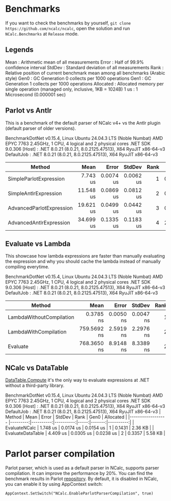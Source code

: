 ﻿# Benchmarks

If you want to check the benchmarks by yourself, `git clone https://github.com/ncalc/ncalc`, open the solution and
run `NCalc.Benchmarks` at `Release` mode.

## Legends
Mean      : Arithmetic mean of all measurements
Error     : Half of 99.9% confidence interval
StdDev    : Standard deviation of all measurements
Rank      : Relative position of current benchmark mean among all benchmarks (Arabic style)
Gen0      : GC Generation 0 collects per 1000 operations
Gen1      : GC Generation 1 collects per 1000 operations
Allocated : Allocated memory per single operation (managed only, inclusive, 1KB = 1024B)
1 us      : 1 Microsecond (0.000001 sec)

## Parlot vs Antlr

This is a benchmark of the default parser of NCalc v4+ vs the Antlr plugin (default parser of older versions).

BenchmarkDotNet v0.15.4, Linux Ubuntu 24.04.3 LTS (Noble Numbat)
AMD EPYC 7763 2.45GHz, 1 CPU, 4 logical and 2 physical cores
.NET SDK 9.0.306
  [Host]     : .NET 8.0.21 (8.0.21, 8.0.2125.47513), X64 RyuJIT x86-64-v3
  DefaultJob : .NET 8.0.21 (8.0.21, 8.0.2125.47513), X64 RyuJIT x86-64-v3


| Method                   | Mean      | Error     | StdDev    | Rank | Gen0   | Gen1   | Allocated |
|------------------------- |----------:|----------:|----------:|-----:|-------:|-------:|----------:|
| SimpleParlotExpression   |  7.743 us | 0.0074 us | 0.0062 us |    1 | 0.0610 |      - |   1.16 KB |
| SimpleAntlrExpression    | 11.548 us | 0.0869 us | 0.0812 us |    2 | 0.8087 | 0.0305 |  13.38 KB |
| AdvancedParlotExpression | 19.621 us | 0.0499 us | 0.0442 us |    3 | 0.1831 |      - |   3.08 KB |
| AdvancedAntlrExpression  | 34.699 us | 0.1335 us | 0.1183 us |    4 | 2.3193 | 0.2441 |  38.58 KB |

## Evaluate vs Lambda

This showcase how lambda expressions are faster than manually evaluating the expression and why you should cache the
lambda instead of manually compiling everytime.


BenchmarkDotNet v0.15.4, Linux Ubuntu 24.04.3 LTS (Noble Numbat)
AMD EPYC 7763 2.45GHz, 1 CPU, 4 logical and 2 physical cores
.NET SDK 9.0.306
  [Host]     : .NET 8.0.21 (8.0.21, 8.0.2125.47513), X64 RyuJIT x86-64-v3
  DefaultJob : .NET 8.0.21 (8.0.21, 8.0.2125.47513), X64 RyuJIT x86-64-v3


| Method                   | Mean        | Error     | StdDev    | Rank | Gen0   | Allocated |
|------------------------- |------------:|----------:|----------:|-----:|-------:|----------:|
| LambdaWithoutCompilation |   0.3785 ns | 0.0050 ns | 0.0047 ns |    1 |      - |         - |
| LambdaWithCompilation    | 759.5692 ns | 2.5919 ns | 2.2976 ns |    2 | 0.0248 |     424 B |
| Evaluate                 | 768.3650 ns | 8.9148 ns | 8.3389 ns |    2 | 0.1030 |    1728 B |

## NCalc vs DataTable

[DataTable.Compute](https://learn.microsoft.com/en-us/dotnet/api/system.data.datatable.compute) it's the only way to evaluate expressions at .NET without a third-party library.

BenchmarkDotNet v0.15.4, Linux Ubuntu 24.04.3 LTS (Noble Numbat)
AMD EPYC 7763 2.45GHz, 1 CPU, 4 logical and 2 physical cores
.NET SDK 9.0.306
  [Host]     : .NET 8.0.21 (8.0.21, 8.0.2125.47513), X64 RyuJIT x86-64-v3
  DefaultJob : .NET 8.0.21 (8.0.21, 8.0.2125.47513), X64 RyuJIT x86-64-v3
| Method            | Mean     | Error     | StdDev    | Rank | Gen0   | Allocated |
|------------------ |---------:|----------:|----------:|-----:|-------:|----------:|
| EvaluateNCalc     | 1.748 us | 0.0174 us | 0.0154 us |    1 | 0.1431 |   2.36 KB |
| EvaluateDataTable | 4.409 us | 0.0305 us | 0.0238 us |    2 | 0.3357 |   5.58 KB |

# Parlot parser compilation

Parlot parser, which is used as a default parser in NCalc, supports parser compilation. It can improve the performance by 20%. You can find the benchmark results in Parlot [repository](https://github.com/sebastienros/parlot#performance).
By default, it is disabled in NCalc, you can enable it by using AppContext switch:

`AppContext.SetSwitch("NCalc.EnableParlotParserCompilation", true)`